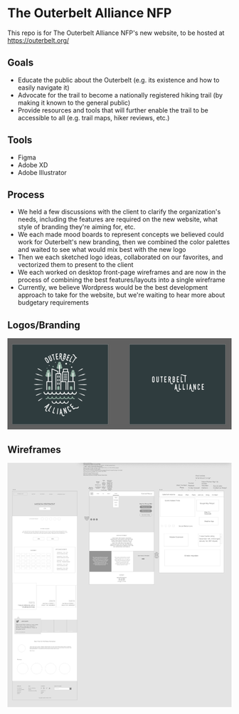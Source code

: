 # The Outerbelt Alliance NFP
This repo is for The Outerbelt Alliance NFP's new website, to be hosted at https://outerbelt.org/

## Goals
* Educate the public about the Outerbelt (e.g. its existence and how to easily navigate it)
* Advocate for the trail to become a nationally registered hiking trail (by making it known to the general public)
* Provide resources and tools that will further enable the trail to be accessible to all (e.g. trail maps, hiker reviews, etc.)

## Tools
* Figma
* Adobe XD
* Adobe Illustrator

## Process
* We held a few discussions with the client to clarify the organization's needs, including the features are required on the new website, what style of branding they're aiming for, etc.
* We each made mood boards to represent concepts we believed could work for Outerbelt's new branding, then we combined the color palettes and waited to see what would mix best with the new logo
* Then we each sketched logo ideas, collaborated on our favorites, and vectorized them to present to the client
* We each worked on desktop front-page wireframes and are now in the process of combining the best features/layouts into a single wireframe
* Currently, we believe Wordpress would be the best development approach to take for the website, but we're waiting to hear more about budgetary requirements

## Logos/Branding
<img src="https://github.com/melanierosson/outerbelt/blob/master/logos-2.PNG" width="600"/>

## Wireframes
<img src="https://github.com/melanierosson/outerbelt/blob/master/wireframework-screenshot.png" width="600"/>
